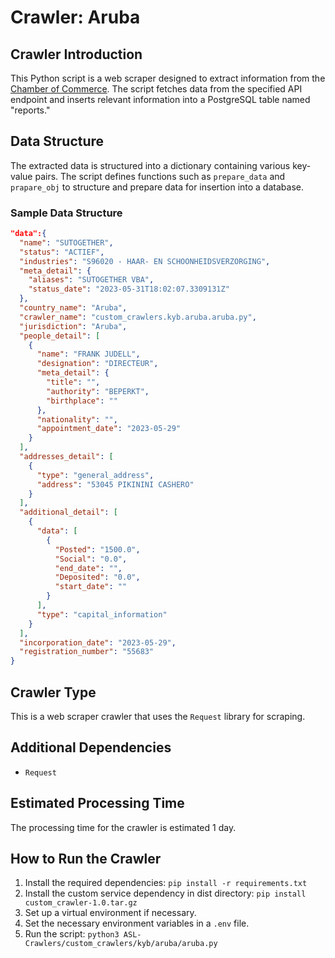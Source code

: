 # Crawler: Aruba

## Crawler Introduction
This Python script is a web scraper designed to extract information from the [Chamber of Commerce](https://my.arubachamber.com/register/zoeken?q=%5Bobject%20KeyboardEvent%5D). The script fetches data from the specified API endpoint and inserts relevant information into a PostgreSQL table named "reports."

## Data Structure
The extracted data is structured into a dictionary containing various key-value pairs. The script defines functions such as `prepare_data` and `prapare_obj` to structure and prepare data for insertion into a database.

### Sample Data Structure
```json
"data":{
  "name": "SUTOGETHER",
  "status": "ACTIEF",
  "industries": "S96020 - HAAR- EN SCHOONHEIDSVERZORGING",
  "meta_detail": {
    "aliases": "SUTOGETHER VBA",
    "status_date": "2023-05-31T18:02:07.3309131Z"
  },
  "country_name": "Aruba",
  "crawler_name": "custom_crawlers.kyb.aruba.aruba.py",
  "jurisdiction": "Aruba",
  "people_detail": [
    {
      "name": "FRANK JUDELL",
      "designation": "DIRECTEUR",
      "meta_detail": {
        "title": "",
        "authority": "BEPERKT",
        "birthplace": ""
      },
      "nationality": "",
      "appointment_date": "2023-05-29"
    }
  ],
  "addresses_detail": [
    {
      "type": "general_address",
      "address": "53045 PIKININI CASHERO"
    }
  ],
  "additional_detail": [
    {
      "data": [
        {
          "Posted": "1500.0",
          "Social": "0.0",
          "end_date": "",
          "Deposited": "0.0",
          "start_date": ""
        }
      ],
      "type": "capital_information"
    }
  ],
  "incorporation_date": "2023-05-29",
  "registration_number": "55683"
}
```

## Crawler Type
This is a web scraper crawler that uses the `Request` library for scraping.

## Additional Dependencies
- `Request`

## Estimated Processing Time
The processing time for the crawler is estimated 1 day.

## How to Run the Crawler
1. Install the required dependencies: `pip install -r requirements.txt`
2. Install the custom service dependency in dist directory: `pip install custom_crawler-1.0.tar.gz` 
3. Set up a virtual environment if necessary.
4. Set the necessary environment variables in a `.env` file.
5. Run the script: `python3 ASL-Crawlers/custom_crawlers/kyb/aruba/aruba.py`